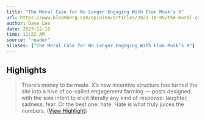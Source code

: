 ```yaml
---
title: "The Moral Case for No Longer Engaging With Elon Musk’s X"
url: https://www.bloomberg.com/opinion/articles/2023-10-05/the-moral-case-for-no-longer-engaging-with-elon-musk-s-x
author: Dave Lee
date: 2023-12-10
time: 11:22 AM
source: "reader"
aliases: ["The Moral Case for No Longer Engaging With Elon Musk’s X"]
---
```

## Highlights
> There’s money to be made. X’s new incentive structure has turned the site into a hive of so-called engagement farming — posts designed with the sole intent to elicit literally any kind of response: laughter, sadness, fear. Or the best one: hate. Hate is what truly juices the numbers. ([View Highlight](https://read.readwise.io/read/01hc10xkavgaczrsxye5d06zfy))

